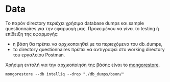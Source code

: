 # Data

Το παρόν directory περιέχει χρήσιμα database dumps και sample questionnaires για την εφαρμογή μας.
Προκειμένου να γίνει το testing ή επίδειξη της εφαρμογής: 
- η βάση θα πρέπει να αρχικοποιηθεί με τα περιεχόμενα του db_dumps, 
- το directory questionnaires πρέπει να αντιγραφεί στο working directory του εργαλείου Postman.

Χρήσιμη εντολή για την αρχικοποίηση της βάσης είναι το [mongorestore](https://www.mongodb.com/docs/v4.2/reference/program/mongorestore/).
```
mongorestore --db intelliq --drop "./db_dumps/bson/"
```